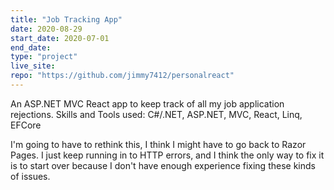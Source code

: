 ```yaml
---
title: "Job Tracking App"
date: 2020-08-29
start_date: 2020-07-01
end_date: 
type: "project"
live_site: 
repo: "https://github.com/jimmy7412/personalreact"
---
```


An ASP.NET MVC React app to keep track of all my job application rejections.
Skills and Tools used: C#/.NET, ASP.NET, MVC, React, Linq, EFCore

I'm going to have to rethink this, I think I might have to go back to Razor Pages. 
I just keep running in to HTTP errors, and I think the only way to fix it is to start
over because I don't have enough experience fixing these kinds of issues.